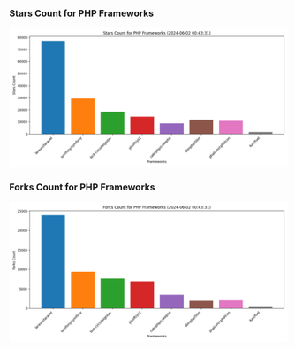 ### Stars Count for PHP Frameworks

![Stars Chart](./archive/charts/20240602004331_stars_count.png)

### Forks Count for PHP Frameworks

![Forks Chart](./archive/charts/20240602004331_forks_count.png)

